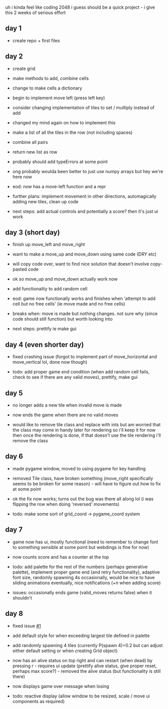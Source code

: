 uh i kinda feel like coding 2048 i guess
should be a quick project - i give this 2 weeks of serious effort

## day 1
- create repo + first files

## day 2
- create grid
- make methods to add, combine cells
- change to make cells a dictionary
- begin to implement move left (press left key)
- consider changing implementation of tiles to set / multiply instead of add

- changed my mind again on how to implement this
- make a list of all the tiles in the row (not including spaces)
- combine all pairs
- return new list as row

- probably should add typeErrors at some point
- ong probably woulda been better to just use numpy arrays but hey we're here now

- eod: now has a move-left function and a repr
- further plans: implement movement in other directions, automagically adding new tiles, clean up code
- next steps: add actual controls and potentially a score? then it's just ui work

## day 3 (short day)
- finish up move_left and move_right
- want to make a move_up and move_down using same code (DRY etc)
- will copy code over, want to find nice solution that doesn't involve copy-pasted code
- ok so move_up and move_down actually work now
- add functionality to add random cell

- eod: game now functionally works and finishes when 'attempt to add cell but no free cells' (ie move made and no free cells)
- breaks when: move is made but nothing changes. not sure why (since code should still function) but worth looking into
- next steps: prettify ie make gui

## day 4 (even shorter day)
- fixed crashing issue (forgot to implement part of move_horizontal and move_vertical lol, done now though)

- todo: add proper game end condition (when add random cell fails, check to see if there are any valid moves), prettify, make gui

## day 5
- no longer adds a new tile when invalid move is made
- now ends the game when there are no valid moves

- would like to remove tile class and replace with ints but am worried that the class may come in handy later for rendering so i'll keep it for now then once the rendering is done, if that doesn't use the tile rendering i'll remove the class

## day 6
- made pygame window, moved to using pygame for key handling
- removed Tile class, have broken something (move_right specifically seems to be broken for some reason) - will have to figure out how to fix at some point
- ok the fix now works; turns out the bug was there all along lol (i was flipping the row when doing 'reversed' movements)

- todo: make some sort of grid_coord -> pygame_coord system

## day 7
- game now has ui, mostly functional (need to remember to change font to something sensible at some point but webdings is fine for now)
- now counts score and has a counter at the top

- todo: add palette for the rest of the numbers (perhaps generative palette), implement proper game end (and retry functionality), adaptive font size, randomly spawning 4s occasionally, would be nice to have sliding animations eventually, nice notifications (+n when adding score)
- issues: occasionally ends game (valid_moves returns false) when it shouldn't

## day 8
- fixed issue [#1](https://github.com/KingNook/2048/issues/1)
- add default style for when exceeding largest tile defined in palette
- add randomly spawning 4 tiles (currently P(spawn 4)=0.2 but can adjust either default setting or when creating Grid object)
- now has an alive status on top right and can restart (when dead) by pressing r - requires ui update (prettify alive status, give proper reset, perhaps max score?) - removed the alive status (but functionality is still there)
- now displays game over message when losing

- todo: reactive display (allow window to be resized, scale / move ui components as required)
